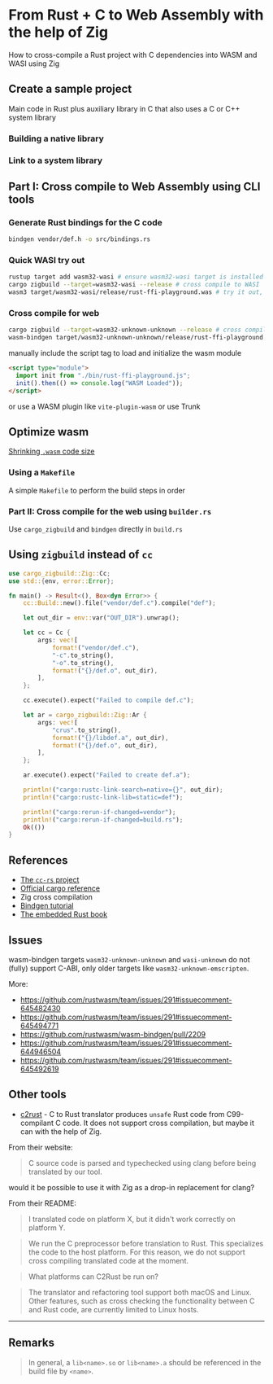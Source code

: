 # From Rust + C to Web Assembly with the help of Zig

How to cross-compile a Rust project with C dependencies into WASM and WASI using Zig

## Create a sample project

Main code in Rust plus auxiliary library in C that also uses a C or C++ system library

### Building a native library

### Link to a system library

## Part I: Cross compile to Web Assembly using CLI tools

### Generate Rust bindings for the C code

```bash
bindgen vendor/def.h -o src/bindings.rs
```

### Quick WASI try out

```bash
rustup target add wasm32-wasi # ensure wasm32-wasi target is installed `
cargo zigbuild --target=wasm32-wasi --release # cross compile to WASI
wasm3 target/wasm32-wasi/release/rust-ffi-playground.was # try it out, requires wasm3 TODO: add install ref.
```

### Cross compile for web

```bash
cargo zigbuild --target=wasm32-unknown-unknown --release # cross compile to WASM
wasm-bindgen target/wasm32-unknown-unknown/release/rust-ffi-playground.wasm --out-dir ./dist --target web # generate JS and TS bindings to WASM code
```

manually include the script tag to load and initialize the wasm module

```html
<script type="module">
  import init from "./bin/rust-ffi-playground.js";
  init().then(() => console.log("WASM Loaded"));
</script>
```

or use a WASM plugin like `vite-plugin-wasm` or use Trunk

## Optimize wasm

[Shrinking `.wasm` code size](https://rustwasm.github.io/docs/book/reference/code-size.html)

### Using a `Makefile`

A simple `Makefile` to perform the build steps in order

### Part II: Cross compile for the web using `builder.rs`

Use `cargo_zigbuild` and `bindgen` directly in `build.rs`

## Using `zigbuild` instead of `cc`

```rust
use cargo_zigbuild::Zig::Cc;
use std::{env, error::Error};

fn main() -> Result<(), Box<dyn Error>> {
    cc::Build::new().file("vendor/def.c").compile("def");

    let out_dir = env::var("OUT_DIR").unwrap();

    let cc = Cc {
        args: vec![
            format!("vendor/def.c"),
            "-c".to_string(),
            "-o".to_string(),
            format!("{}/def.o", out_dir),
        ],
    };

    cc.execute().expect("Failed to compile def.c");

    let ar = cargo_zigbuild::Zig::Ar {
        args: vec![
            "crus".to_string(),
            format!("{}/libdef.a", out_dir),
            format!("{}/def.o", out_dir),
        ],
    };

    ar.execute().expect("Failed to create def.a");

    println!("cargo:rustc-link-search=native={}", out_dir);
    println!("cargo:rustc-link-lib=static=def");

    println!("cargo:rerun-if-changed=vendor");
    println!("cargo:rerun-if-changed=build.rs");
    Ok(())
}
```

## References

- [The `cc-rs` project](https://crates.io/crates/cc)
- [Official cargo reference](https://doc.rust-lang.org/cargo/reference/build-script-examples.html)
- Zig cross compilation
- [Bindgen tutorial](https://rust-lang.github.io/rust-bindgen/tutorial-3.html)
- [The embedded Rust book](https://docs.rust-embedded.org/book/interoperability/c-with-rust.html)

## Issues

wasm-bindgen targets `wasm32-unknown-unknown` and `wasi-unknown` do not (fully) support C-ABI, only older targets like `wasm32-unknown-emscripten`.

More:

- https://github.com/rustwasm/team/issues/291#issuecomment-645482430
- https://github.com/rustwasm/team/issues/291#issuecomment-645494771
- https://github.com/rustwasm/wasm-bindgen/pull/2209
- https://github.com/rustwasm/team/issues/291#issuecomment-644946504
- https://github.com/rustwasm/team/issues/291#issuecomment-645492619

## Other tools

- [c2rust](https://github.com/immunant/c2rust) - C to Rust translator produces `unsafe` Rust code from C99-compilant C code. It does not support cross compilation, but maybe it can with the help of Zig.

From their website:

> C source code is parsed and typechecked using clang before being translated by our tool.

would it be possible to use it with Zig as a drop-in replacement for clang?

From their README:

> I translated code on platform X, but it didn't work correctly on platform Y.

> We run the C preprocessor before translation to Rust. This specializes the code to the host platform. For this reason, we do not support cross compiling translated code at the moment.

> What platforms can C2Rust be run on?

> The translator and refactoring tool support both macOS and Linux. Other features, such as cross checking the functionality between C and Rust code, are currently limited to Linux hosts.

---

## Remarks

> In general, a `lib<name>.so` or `lib<name>.a` should be referenced in the build file by `<name>`.
